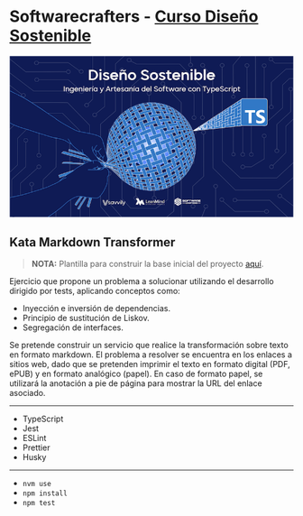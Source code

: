 # Softwarecrafters - [Curso Diseño Sostenible](https://diseñosostenible.com)

![Diseño Sostenible](coverds.png)

## Kata Markdown Transformer

>**NOTA:** Plantilla para construir la base inicial del proyecto [aquí](https://github.com/softwarecrafters-io/ts-eslint-prettier-jest).

Ejercicio que propone un problema a solucionar utilizando el desarrollo dirigido por tests, aplicando conceptos como:
- Inyección e inversión de dependencias.
- Principio de sustitución de Liskov.
- Segregación de interfaces.

Se pretende construir un servicio que realice la transformación sobre texto en formato markdown.
El problema a resolver se encuentra en los enlaces a sitios web, dado que se pretenden imprimir el texto en formato digital (PDF, ePUB) y en formato analógico (papel).
En caso de formato papel, se utilizará la anotación a pie de página para mostrar la URL del enlace asociado.

---

* TypeScript
* Jest
* ESLint
* Prettier
* Husky

---
* `nvm use`
* `npm install`
* `npm test`

